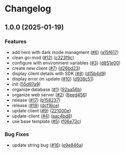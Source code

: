 # Changelog

## 1.0.0 (2025-01-19)


### Features

* add hero with dark mode managment ([#6](https://github.com/lazzio/orydra/issues/6)) ([a15f617](https://github.com/lazzio/orydra/commit/a15f61745987b58ac7521a052d1e61c3a08bb48a))
* clean go-mod ([#12](https://github.com/lazzio/orydra/issues/12)) ([c323f9c](https://github.com/lazzio/orydra/commit/c323f9c880073ab07706b75fcef5dbb69dbd3e74))
* configure with environment variables ([#3](https://github.com/lazzio/orydra/issues/3)) ([d851e00](https://github.com/lazzio/orydra/commit/d851e0086272ccdbf9df1a3ce7f9f622e13d5145))
* create new client ([#7](https://github.com/lazzio/orydra/issues/7)) ([d26bd23](https://github.com/lazzio/orydra/commit/d26bd23b7b7d5603003243dcc0d51155ff8696fa))
* display client details with SDK ([#8](https://github.com/lazzio/orydra/issues/8)) ([d15b4d9](https://github.com/lazzio/orydra/commit/d15b4d97f96a03405d18e5bd118a7f7b80b704a4))
* display error on update ([#10](https://github.com/lazzio/orydra/issues/10)) ([d938c51](https://github.com/lazzio/orydra/commit/d938c51be275f98a78414cdbcf9b36ac3275b4d0))
* init ([55d97a9](https://github.com/lazzio/orydra/commit/55d97a9b4becfacef675708bf800788923d13e08))
* organize database ([#1](https://github.com/lazzio/orydra/issues/1)) ([92aa56b](https://github.com/lazzio/orydra/commit/92aa56b0d3a49ce4ff05442e3b4f5dd142b220b6))
* organize web server ([#2](https://github.com/lazzio/orydra/issues/2)) ([8eed456](https://github.com/lazzio/orydra/commit/8eed45665df2919c47bc94e2a92b963be8e63323))
* release ([#17](https://github.com/lazzio/orydra/issues/17)) ([b158237](https://github.com/lazzio/orydra/commit/b158237002be78915d733521091f846d3e92d33e))
* release ([#18](https://github.com/lazzio/orydra/issues/18)) ([dcf16ce](https://github.com/lazzio/orydra/commit/dcf16ce83a6766d154300401fa65cc8c76edc93a))
* update client ([#9](https://github.com/lazzio/orydra/issues/9)) ([221000e](https://github.com/lazzio/orydra/commit/221000eab59bb29c4ebb7649aee991e3ee7e4080))
* update-client ([#4](https://github.com/lazzio/orydra/issues/4)) ([aac4bd8](https://github.com/lazzio/orydra/commit/aac4bd8523afe787739706917b33fc1f29c740ba))
* use base template ([#5](https://github.com/lazzio/orydra/issues/5)) ([f06e73c](https://github.com/lazzio/orydra/commit/f06e73ce5bb84b83b5e1a505fd54e213670bafda))


### Bug Fixes

* update string bug ([#16](https://github.com/lazzio/orydra/issues/16)) ([e9e846a](https://github.com/lazzio/orydra/commit/e9e846a135baaaca0a11643d5aa51024a78e8fdb))

